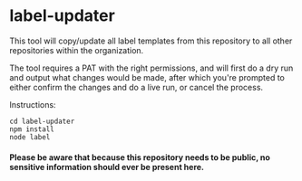 # label-updater

This tool will copy/update all label templates from this repository to all other repositories within the organization.

The tool requires a PAT with the right permissions, and will first do a dry run and output what changes would be made, after which you're prompted to either confirm the changes and do a live run, or cancel the process.

Instructions:

`cd label-updater`  
`npm install`  
`node label`

#### Please be aware that because this repository needs to be public, no sensitive information should ever be present here.
